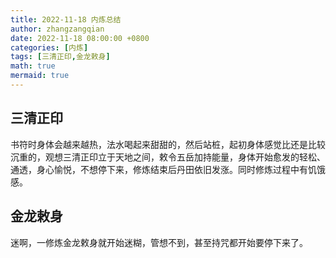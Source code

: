 ```yaml
---
title: 2022-11-18 内炼总结
author: zhangzangqian
date: 2022-11-18 08:00:00 +0800
categories: [内炼]
tags: [三清正印,金龙敕身]
math: true
mermaid: true
---
```


## 三清正印

书符时身体会越来越热，法水喝起来甜甜的，然后站桩，起初身体感觉比还是比较沉重的，观想三清正印立于天地之间，敕令五岳加持能量，身体开始愈发的轻松、通透，身心愉悦，不想停下来，修炼结束后丹田依旧发涨。同时修炼过程中有饥饿感。

## 金龙敕身

迷啊，一修炼金龙敕身就开始迷糊，管想不到，甚至持咒都开始要停下来了。